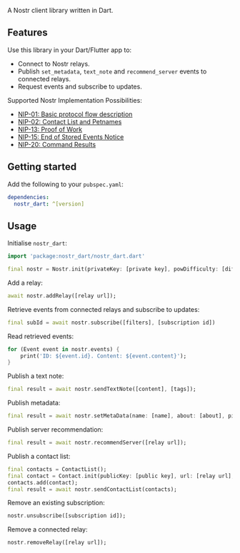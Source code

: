 A Nostr client library written in Dart.

## Features

Use this library in your Dart/Flutter app to:

- Connect to Nostr relays.
- Publish `set_metadata`, `text_note` and `recommend_server` events to connected relays.
- Request events and subscribe to updates.

Supported Nostr Implementation Possibilities:

- [NIP-01: Basic protocol flow description](https://github.com/nostr-protocol/nips/blob/master/01.md)
- [NIP-02: Contact List and Petnames](https://github.com/nostr-protocol/nips/blob/master/02.md)
- [NIP-13: Proof of Work](https://github.com/nostr-protocol/nips/blob/master/13.md)
- [NIP-15: End of Stored Events Notice](https://github.com/nostr-protocol/nips/blob/master/15.md)
- [NIP-20: Command Results](https://github.com/nostr-protocol/nips/blob/master/20.md)

## Getting started

Add the following to your `pubspec.yaml`:

```yaml
dependencies:
  nostr_dart: ^[version]
```

## Usage

Initialise `nostr_dart`:

```dart
import 'package:nostr_dart/nostr_dart.dart'

final nostr = Nostr.init(privateKey: [private key], powDifficulty: [difficulty]);
```

Add a relay:

```dart
await nostr.addRelay([relay url]);
```

Retrieve events from connected relays and subscribe to updates:

```dart
final subId = await nostr.subscribe([filters], [subscription id])
```

Read retrieved events:

```dart
for (Event event in nostr.events) {
    print('ID: ${event.id}. Content: ${event.content}');
}
```

Publish a text note:

```dart
final result = await nostr.sendTextNote([content], [tags]);
```

Publish metadata:

```dart
final result = await nostr.setMetaData(name: [name], about: [about], picture: [picture url]);
```

Publish server recommendation:

```dart
final result = await nostr.recommendServer([relay url]);
```

Publish a contact list:

```dart
final contacts = ContactList();
final contact = Contact.init(publicKey: [public key], url: [relay url], petname: [petname]);
contacts.add(contact);
final result = await nostr.sendContactList(contacts);
```

Remove an existing subscription:

```dart
nostr.unsubscribe([subscription id]);
```

Remove a connected relay:

```dart
nostr.removeRelay([relay url]);
```
